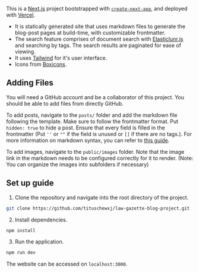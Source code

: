 This is a [Next.js](https://nextjs.org/) project bootstrapped with [`create-next-app`](https://github.com/vercel/next.js/tree/canary/packages/create-next-app), and deployed with [Vercel](https://vercel.com/).

-   It is statically generated site that uses markdown files to generate the blog-post pages at build-time, with customizable frontmatter.
-   The search feature comprises of document search with [Elasticlunr.js](http://elasticlunr.com/) and searching by tags. The search results are paginated for ease of viewing.
-   It uses [Tailwind](https://tailwindcss.com/) for it's user interface.
-   Icons from [Boxicons](boxicons.com).

## Adding Files

You will need a GitHub account and be a collaborator of this project. You should be able to add files from directly GitHub.

To add posts, navigate to the `posts/` folder and add the markdown file following the template. Make sure to follow the frontmatter format. Put `hidden: true` to hide a post. Ensure that every field is filled in the frontmatter (Put `''` or `""` if the field is unused or `[]` if there are no tags.). For more information on markdown syntax, you can refer to [this guide](https://www.markdownguide.org/basic-syntax/).

To add images, navigate to the `public/images` folder. Note that the image link in the markdown needs to be configured correctly for it to render. (Note: You can organize the images into subfolders if necessary)

## Set up guide

1. Clone the repository and navigate into the root directory of the project.

```bash
git clone https://github.com/tituschewxj/law-gazette-blog-project.git
```

2. Install dependencies.

```bash
npm install
```

3. Run the application.

```bash
npm run dev
```

The website can be accessed on `localhost:3000`.
